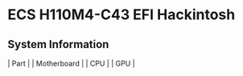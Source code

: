 # ECS H110M4-C43 EFI Hackintosh

## System Information 

|  Part           |
|  Motherboard    |
|  CPU            |
|  GPU            |
